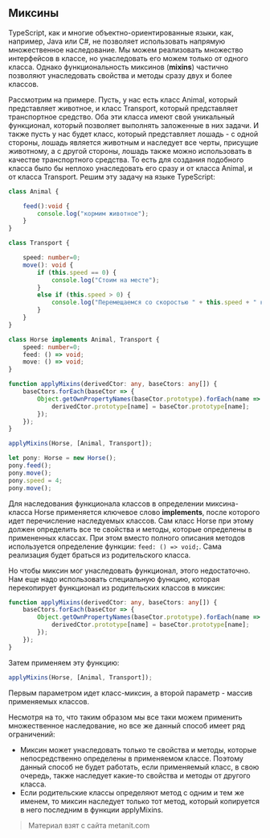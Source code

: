## Миксины

TypeScript, как и многие объектно-ориентированные языки, как, например, Java или C#, не позволяет использовать напрямую множественное наследование. Мы можем реализовать множество интерфейсов в классе, но унаследовать его можем только от одного класса. Однако функциональность миксинов (**mixins**) частично позволяют унаследовать свойства и методы сразу двух и более классов.

Рассмотрим на примере. Пусть, у нас есть класс Animal, который представляет животное, и класс Transport, который представляет транспортное средство. Оба эти класса имеют свой уникальный функционал, который позволяет выполнять заложенные в них задачи. И также пусть у нас будет класс, который представляет лошадь - с одной стороны, лошадь является животным и наследует все черты, присущие животному, а с другой стороны, лошадь также можно использовать в качестве транспортного средства. То есть для создания подобного класса было бы неплохо унаследовать его сразу и от класса Animal, и от класса Transport. Решим эту задачу на языке TypeScript:

```ts
class Animal {

    feed():void {
        console.log("кормим животное");
    }
}

class Transport {

    speed: number=0;
    move(): void {
        if (this.speed == 0) {
            console.log("Стоим на месте");
        }
        else if (this.speed > 0) {
            console.log("Перемещаемся со скоростью " + this.speed + " км/ч");
        }
    }
}

class Horse implements Animal, Transport {
    speed: number=0;
    feed: () => void;
    move: () => void;
}

function applyMixins(derivedCtor: any, baseCtors: any[]) {
    baseCtors.forEach(baseCtor => {
        Object.getOwnPropertyNames(baseCtor.prototype).forEach(name => {
            derivedCtor.prototype[name] = baseCtor.prototype[name];
        });
    });
}

applyMixins(Horse, [Animal, Transport]);

let pony: Horse = new Horse();
pony.feed();
pony.move();
pony.speed = 4;
pony.move();
```

Для наследования функционала классов в определении миксина-класса Horse применяется ключевое слово **implements**, после которого идет перечисление наследуемых классов. Сам класс Horse при этому должен определить все те свойства и методы, которые определены в примененных классах. При этом вместо полного описания методов используется определение функции: `feed: () => void;`. Сама реализация будет браться из родительского класса.

Но чтобы миксин мог унаследовать функционал, этого недостаточно. Нам еще надо использовать специальную функцию, которая перекопирует функционал из родительских классов в миксин:

```ts
function applyMixins(derivedCtor: any, baseCtors: any[]) {
    baseCtors.forEach(baseCtor => {
        Object.getOwnPropertyNames(baseCtor.prototype).forEach(name => {
            derivedCtor.prototype[name] = baseCtor.prototype[name];
        });
    });
}
```

Затем применяем эту функцию:

```ts
applyMixins(Horse, [Animal, Transport]);
```

Первым параметром идет класс-миксин, а второй параметр - массив применяемых классов.

Несмотря на то, что таким образом мы все таки можем применить множественное наследование, но все же данный способ имеет ряд ограничений:
- Миксин может унаследовать только те свойства и методы, которые непосредственно определены в применяемом классе. Поэтому данный способ не будет работать, 
если применяемый класс, в свою очередь, также наследует какие-то свойства и методы от другого класса.
- Если родительские классы определяют метод с одним и тем же именем, то миксин наследует только тот метод, который копируется в него последним в функции applyMixins.


> Материал взят с сайта metanit.com
